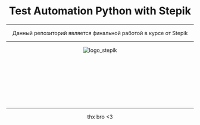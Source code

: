 <h1 style="text-align:center">Test Automation Python with Stepik</h1>

---

<div style="text-align:center ">
    <p style="margin: auto;">Данный репозиторий является финальной работой в курсе от Stepik</p>
</div>

---

<div style="text-align:center; margin: auto; width:450px; height:150px">
    <img align="" src="https://myrowdy.ru/wp-content/uploads/2020/05/stepik_logotype_blac-1536x614.png" alt="logo_stepik">
</div>

---

<div style="text-align:center">thx bro <3</div>